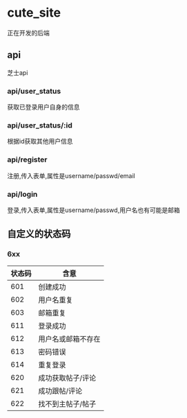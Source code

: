# cute_site

正在开发的后端

## api

芝士api

### api/user_status

获取已登录用户自身的信息

### api/user_status/:id

根据id获取其他用户信息

### api/register

注册,传入表单,属性是username/passwd/email

### api/login

登录,传入表单,属性是username/passwd,用户名也有可能是邮箱

## 自定义的状态码

### 6xx

|状态码|含意|
|---|---|
|601|创建成功|
|602|用户名重复|
|603|邮箱重复|
|611|登录成功|
|612|用户名或邮箱不存在|
|613|密码错误|
|614|重复登录|
|620|成功获取帖子/评论|
|621|成功跟帖/评论|
|622|找不到主帖子/帖子|
